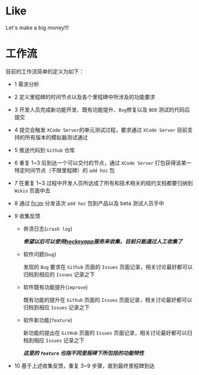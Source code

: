 # Like

Let's make a big money!!!

# 工作流

目前的工作流简单的定义为如下：

+ 1 需求分析

+ 2 定义里程碑的时间节点以及各个里程碑中所涉及的功能要求

+ 3 开发人员完成新功能开发、既有功能提升、`Bug`修复以及 `BDD` 测试的代码后提交

+ 4 提交会触发 `XCode Server`的单元测试过程，要求通过 `XCode Server` 目前支持的所有版本的模拟器测试通过

+ 5 推送代码到 `Github` 仓库

+ 6 重复 1~3 后到达一个可以交付的节点，通过 `XCode Server` 打包获得该某一特定时间节点（不限里程碑）的 `add hoc` 包

+ 7 在重复 1~3 过程中开发人员所达成了所有和技术相关的规约文档都要归纳到 `Wikis` 页面中去

+ 8 通过 [fir.im](http://fir.im) 分发该次 `add hoc` 包到产品以及 beta 测试人员手中

+ 9 收集反馈

  + 奔溃日志(`crash log`)

    ***希望以后可以使用[hockeyapp](http://hockeyapp.net)服务来收集，目前只能通过人工收集了***

  + 软件问题(`bug`)

    发现的 `Bug` 要求在 `Github` 页面的 `Issues` 页面记录，相关讨论最好都可以归档到相应的 `Issues` 记录之下

  + 软件既有功能提升(`improve`)

    既有功能的提升在 `Github` 页面的 `Issues` 页面记录，相关讨论最好都可以归档到相应 `Issues` 记录之下

  + 软件新功能(`feature`)

    新功能的提出在 `GitHub` 页面的 `Issues` 页面记录，相关讨论最好都可以归档到相应 `Issues` 记录之下

    ***这里的 `feature` 也指不同里程碑下所包括的功能特性***

+ 10 基于上述收集反馈，重复 3~9 步骤，直到最终里程碑到达
